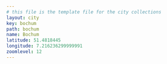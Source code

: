 ```yaml
---
# this file is the template file for the city collections
layout: city
key: bochum
path: bochum
name: Bochum
latitude: 51.4818445
longitude: 7.216236299999991
zoomlevel: 12
---
```

